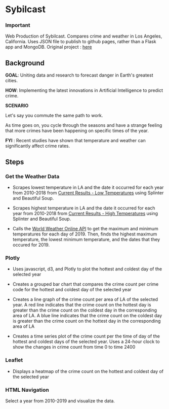 # Sybilcast

### Important
Web Production of Sybilcast. Compares crime and weather in Los Angeles, California. Uses JSON file to publish to github pages, rather than a Flask app and MongoDB. Original project : [here](https://github.com/dweidash/project-02-sybilcast)

## Background
**GOAL**: Uniting data and research to forecast danger in Earth's greatest cities.

**HOW**: Implementing the latest innovations in Artificial Intelligence to predict crime.

**SCENARIO**

Let's say you commute the same path to work.

As time goes on, you cycle through the seasons and have a strange feeling that more crimes have been happening on specific times of the year.

**FYI** : Recent studies have shown that temperature and weather can significantly affect crime rates.

## Steps

### Get the Weather Data
- Scrapes lowest temperature in LA and the date it occurred for each year from 2010-2018 from [Current Results - Low Temperatures](https://www.currentresults.com/Yearly-Weather/USA/CA/Los-Angeles/extreme-annual-los-angeles-low-temperature.php) using Splinter and Beautiful Soup. 

- Scrapes highest temperature in LA and the date it occurred for each year from 2010-2018 from [Current Results - High Temperatures](https://www.currentresults.com/Yearly-Weather/USA/CA/Los-Angeles/extreme-annual-los-angeles-high-temperature.php) using Splinter and Beautiful Soup. 

- Calls the [World Weather Online API](https://www.worldweatheronline.com/developer/api/) to get the maximum and minimum temperatures for each day of 2019. Then, finds the highest maximum temperature, the lowest minimum temperature, and the dates that they occured for 2019.

### Plotly

- Uses javascript, d3, and Plotly to plot the hottest and coldest day of the selected year

- Creates a grouped bar chart that compares the crime count per crime code for the hottest and coldest day of the selected year

- Creates a line graph of the crime count per area of LA of the selected year. A red line indicates that the crime count on the hottest day is greater than the crime count on the coldest day in the corresponding area of LA. A blue line indicates that the crime count on the coldest day is greater than the crime count on the hottest day in the corresponding area of LA

- Creates a time series plot of the crime count per the time of day of the hottest and coldest days of the selected year. Uses a 24-hour clock to show the changes in crime count from time 0 to time 2400

### Leaflet

- Displays a heatmap of the crime count on the hottest and coldest day of the selected year

### HTML Navigation

Select a year from 2010-2019 and visualize the data.



